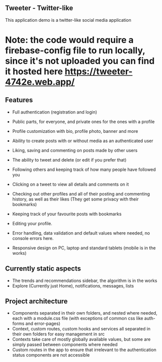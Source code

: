## Tweeter - Twitter-like

This application demo is a twitter-like social media application

# Note: the code would require a firebase-config file to run locally, since it's not uploaded you can find it hosted here https://tweeter-4742e.web.app/

## Features

- Full authentication (registration and login)
- Public parts, for everyone, and private ones for the ones with a profile
- Profile customization with bio, profile photo, banner and more
- Ability to create posts with or without media as an authenticated user

- Liking, saving and commenting on posts made by other users
- The ability to tweet and delete (or edit if you prefer that)
- Following others and keeping track of how many people have followed you
- Clicking on a tweet to view all details and comments on it
- Checking out other profiles and all of their posting and commenting history, as well as their likes (They get some privacy with their bookmarks)
- Keeping track of your favourite posts with bookmarks
- Editing your profile.

- Error handling, data validation and default values where needed, no console errors here.
- Responsive design on PC, laptop and standard tablets (mobile is in the works)

## Currently static aspects 
- The trends and recommendations sidebar, the algorithm is in the works
- Explore (Currently just Home), notifications, messages, lists

## Project architecture
- Components separated in their own folders, and nested where needed, each with a module.css file 
(with exceptions of common css like auth-forms and error-pages)
- Context, custom routes, custom hooks and services all separated in their own folders for easy management in src
- Contexts take care of mostly globally available values, but some are simply passed between components where needed
- Custom routes in the app to ensure that irrelevant to the authentication status components are not accessible